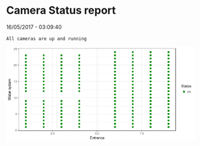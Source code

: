 Camera Status report
================
16/05/2017 - 03:09:40

    All cameras are up and running

![](camreport_files/figure-markdown_github/unnamed-chunk-2-1.png)
